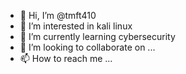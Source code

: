 - 👋 Hi, I’m @tmft410
- 👀 I’m interested in kali linux
- 🌱 I’m currently learning cybersecurity
- 💞️ I’m looking to collaborate on ...
- 📫 How to reach me ...

<!---
tmft410/tmft410 is a ✨ special ✨ repository because its `README.md` (this file) appears on your GitHub profile.
You can click the Preview link to take a look at your changes.
--->
